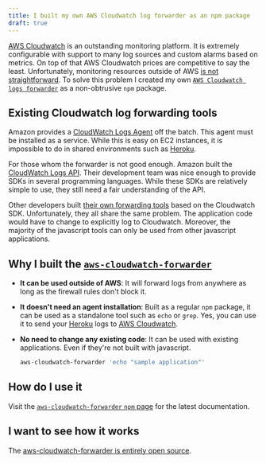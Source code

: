 ```yaml
---
title: I built my own AWS Cloudwatch log forwarder as an npm package
draft: true
---
```


[AWS Cloudwatch](https://aws.amazon.com/cloudwatch/) is an outstanding monitoring platform. It is extremely configurable with support to many log sources and custom alarms based on metrics. On top of that AWS Cloudwatch prices are competitive to say the least. Unfortunately, monitoring resources outside of AWS [is not straightforward](http://docs.aws.amazon.com/AmazonCloudWatch/latest/logs/QuickStartEC2Instance.html). To solve this problem I created my own [`AWS Cloudwatch logs forwarder`](https://www.npmjs.com/package/aws-cloudwatch-forwarder) as a non-obtrusive `npm` package.  

## Existing Cloudwatch log forwarding tools   

Amazon provides a [CloudWatch Logs Agent](http://docs.aws.amazon.com/AmazonCloudWatch/latest/logs/AgentReference.html) off the batch. This agent must be installed as a service. While this is easy on EC2 instances, it is impossible to do in shared environments such as [Heroku](https://www.heroku.com/).  

For those whom the forwarder is not good enough. Amazon built the [CloudWatch Logs API](http://docs.aws.amazon.com/AmazonCloudWatchLogs/latest/APIReference/Welcome.html). Their development team was nice enough to provide SDKs in several programming languages. While these SDKs are relatively simple to use, they still need a fair understanding of the API.  

Other developers built [their own forwarding tools](https://www.npmjs.com/search?q=cloudwatch) based on the Cloudwatch SDK. Unfortunately, they all share the same problem. The application code would have to change to explicitly log to Cloudwatch. Moreover, the majority of the javascript tools can only be used from other javascript applications.  

## Why I built the [`aws-cloudwatch-forwarder`](https://www.npmjs.com/package/aws-cloudwatch-forwarder)  

- **It can be used outside of AWS**: It will forward logs from anywhere as long as the firewall rules don't block it.  

- **It doesn't need an agent installation**: Built as a regular `npm` package, it can be used as a standalone tool such as `echo` or `grep`. Yes, you can use it to send your [Heroku](https://www.heroku.com/) logs to [AWS Cloudwatch](https://aws.amazon.com/cloudwatch/).  

- **No need to change any existing code**: It can be used with existing applications. Even if they're not built with javascript.  
    ```sh
    aws-cloudwatch-forwarder 'echo "sample application"'
    ```

## How do I use it  

Visit the [`aws-cloudwatch-forwarder` `npm` page](https://www.npmjs.com/package/aws-cloudwatch-forwarder) for the latest documentation.  

## I want to see how it works  

The [aws-cloudwatch-forwarder is entirely open source](https://github.com/camilin87/aws-cloudwatch-forwarder).  
